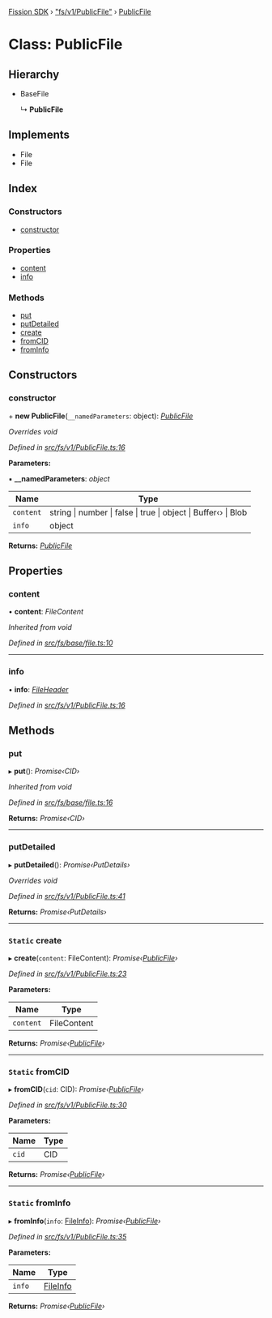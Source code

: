 [Fission SDK](../README.md) › ["fs/v1/PublicFile"](../modules/_fs_v1_publicfile_.md) › [PublicFile](_fs_v1_publicfile_.publicfile.md)

# Class: PublicFile

## Hierarchy

* BaseFile

  ↳ **PublicFile**

## Implements

* File
* File

## Index

### Constructors

* [constructor](_fs_v1_publicfile_.publicfile.md#constructor)

### Properties

* [content](_fs_v1_publicfile_.publicfile.md#content)
* [info](_fs_v1_publicfile_.publicfile.md#info)

### Methods

* [put](_fs_v1_publicfile_.publicfile.md#put)
* [putDetailed](_fs_v1_publicfile_.publicfile.md#putdetailed)
* [create](_fs_v1_publicfile_.publicfile.md#static-create)
* [fromCID](_fs_v1_publicfile_.publicfile.md#static-fromcid)
* [fromInfo](_fs_v1_publicfile_.publicfile.md#static-frominfo)

## Constructors

###  constructor

\+ **new PublicFile**(`__namedParameters`: object): *[PublicFile](_fs_v1_publicfile_.publicfile.md)*

*Overrides void*

*Defined in [src/fs/v1/PublicFile.ts:16](https://github.com/fission-suite/webnative/blob/33d72ef/src/fs/v1/PublicFile.ts#L16)*

**Parameters:**

▪ **__namedParameters**: *object*

Name | Type |
------ | ------ |
`content` | string &#124; number &#124; false &#124; true &#124; object &#124; Buffer‹› &#124; Blob |
`info` | object |

**Returns:** *[PublicFile](_fs_v1_publicfile_.publicfile.md)*

## Properties

###  content

• **content**: *FileContent*

*Inherited from void*

*Defined in [src/fs/base/file.ts:10](https://github.com/fission-suite/webnative/blob/33d72ef/src/fs/base/file.ts#L10)*

___

###  info

• **info**: *[FileHeader](../modules/_fs_protocol_public_types_.md#fileheader)*

*Defined in [src/fs/v1/PublicFile.ts:16](https://github.com/fission-suite/webnative/blob/33d72ef/src/fs/v1/PublicFile.ts#L16)*

## Methods

###  put

▸ **put**(): *Promise‹CID›*

*Inherited from void*

*Defined in [src/fs/base/file.ts:16](https://github.com/fission-suite/webnative/blob/33d72ef/src/fs/base/file.ts#L16)*

**Returns:** *Promise‹CID›*

___

###  putDetailed

▸ **putDetailed**(): *Promise‹PutDetails›*

*Overrides void*

*Defined in [src/fs/v1/PublicFile.ts:41](https://github.com/fission-suite/webnative/blob/33d72ef/src/fs/v1/PublicFile.ts#L41)*

**Returns:** *Promise‹PutDetails›*

___

### `Static` create

▸ **create**(`content`: FileContent): *Promise‹[PublicFile](_fs_v1_publicfile_.publicfile.md)›*

*Defined in [src/fs/v1/PublicFile.ts:23](https://github.com/fission-suite/webnative/blob/33d72ef/src/fs/v1/PublicFile.ts#L23)*

**Parameters:**

Name | Type |
------ | ------ |
`content` | FileContent |

**Returns:** *Promise‹[PublicFile](_fs_v1_publicfile_.publicfile.md)›*

___

### `Static` fromCID

▸ **fromCID**(`cid`: CID): *Promise‹[PublicFile](_fs_v1_publicfile_.publicfile.md)›*

*Defined in [src/fs/v1/PublicFile.ts:30](https://github.com/fission-suite/webnative/blob/33d72ef/src/fs/v1/PublicFile.ts#L30)*

**Parameters:**

Name | Type |
------ | ------ |
`cid` | CID |

**Returns:** *Promise‹[PublicFile](_fs_v1_publicfile_.publicfile.md)›*

___

### `Static` fromInfo

▸ **fromInfo**(`info`: [FileInfo](../modules/_fs_protocol_public_types_.md#fileinfo)): *Promise‹[PublicFile](_fs_v1_publicfile_.publicfile.md)›*

*Defined in [src/fs/v1/PublicFile.ts:35](https://github.com/fission-suite/webnative/blob/33d72ef/src/fs/v1/PublicFile.ts#L35)*

**Parameters:**

Name | Type |
------ | ------ |
`info` | [FileInfo](../modules/_fs_protocol_public_types_.md#fileinfo) |

**Returns:** *Promise‹[PublicFile](_fs_v1_publicfile_.publicfile.md)›*
